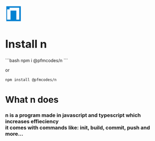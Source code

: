<img src="./n.svg" style="width: 50px;">
<h1 style="font-size: 35px;">Install n</h1>
```bash
npm i @pfmcodes/n
```

or

```bash
npm install @pfmcodes/n
```

<h1>What n does</h1>

<h3>n is a program made in javascript and typescript which increases effieciency<br>
it comes with commands like:
init,
build,
commit,
push and more...</h3>
